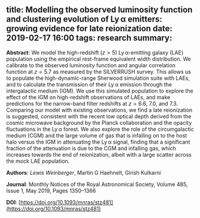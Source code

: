 title: Modelling the observed luminosity function and clustering evolution of Ly α emitters: growing evidence for late reionization
date: 2019-02-17 16:00
tags: research
summary:
---

**Abstract**: We model the high-redshift ($z > 5$) Ly α-emitting galaxy (LAE) population using the empirical rest-frame equivalent width distribution. We calibrate to the observed luminosity function and angular correlation function at $z = 5.7$ as measured by the SILVERRUSH survey. This allows us to populate the high-dynamic-range Sherwood simulation suite with LAEs, and to calculate the transmission of their Ly α emission through the intergalactic medium (IGM). We use this simulated population to explore the effect of the IGM on high-redshift observations of LAEs, and make predictions for the narrow-band filter redshifts at $z = 6.6$, $7.0$, and $7.3$. Comparing our model with existing observations, we find a late reionization is suggested, consistent with the recent low optical depth derived from the cosmic microwave background by the Planck collaboration and the opacity fluctuations in the Ly α forest. We also explore the role of the circumgalactic medium (CGM) and the large volume of gas that is infalling on to the host halo versus the IGM in attenuating the Ly α signal, finding that a significant fraction of the attenuation is due to the CGM and infalling gas, which increases towards the end of reionization, albeit with a large scatter across the mock LAE population.

**Authors**: *Lewis Weinberger*, Martin G Haehnelt, Girish Kulkarni 

**Journal**: Monthly Notices of the Royal Astronomical Society, Volume 485, Issue 1, May 2019, Pages 1350–1366

**DOI**: [https://doi.org/10.1093/mnras/stz481](https://doi.org/10.1093/mnras/stz481)
